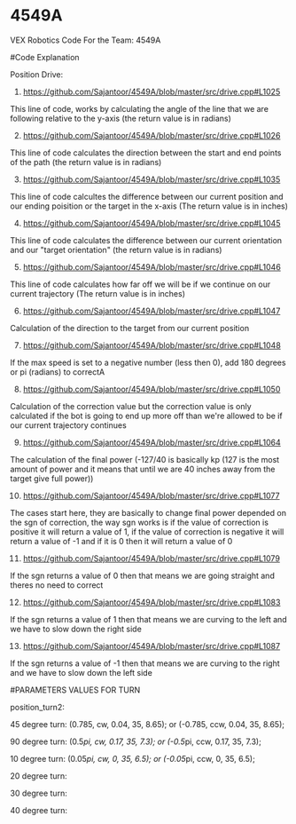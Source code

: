 # 4549A
VEX Robotics Code For the Team: 4549A

#Code Explanation

Position Drive:

1. https://github.com/Sajantoor/4549A/blob/master/src/drive.cpp#L1025

This line of code, works by calculating the angle of the line that we are following relative to the y-axis (the return value is in radians)

2. https://github.com/Sajantoor/4549A/blob/master/src/drive.cpp#L1026

This line of code calculates the direction between the start and end points of the path (the return value is in radians)

3. https://github.com/Sajantoor/4549A/blob/master/src/drive.cpp#L1035

This line of code calcultes the difference between our current position and our ending poisition or the target in the x-axis (The return value is in inches)

4. https://github.com/Sajantoor/4549A/blob/master/src/drive.cpp#L1045

This line of code calculates the difference between our current orientation and our "target orientation" (the return value is in radians)

5. https://github.com/Sajantoor/4549A/blob/master/src/drive.cpp#L1046

This line of code calculates how far off we will be if we continue on our current trajectory (The return value is in inches)

6. https://github.com/Sajantoor/4549A/blob/master/src/drive.cpp#L1047

Calculation of the direction to the target from our current position

7. https://github.com/Sajantoor/4549A/blob/master/src/drive.cpp#L1048

If the max speed is set to a negative number (less then 0), add 180 degrees or pi (radians) to correctA

8. https://github.com/Sajantoor/4549A/blob/master/src/drive.cpp#L1050

Calculation of the correction value but the correction value is only calculated if the bot is going to end up more off than we're allowed to be if our current trajectory continues

9. https://github.com/Sajantoor/4549A/blob/master/src/drive.cpp#L1064

The calculation of the final power (-127/40 is basically kp (127 is the most amount of power and it means that until we are 40 inches away from the target give full power))

10. https://github.com/Sajantoor/4549A/blob/master/src/drive.cpp#L1077

The cases start here, they are basically to change final power depended on the sgn of correction, the way sgn works is if the value of correction is positive it will return a value of 1, if the value of correction is negative it will return a value of -1 and if it is 0 then it will return a value of 0

11. https://github.com/Sajantoor/4549A/blob/master/src/drive.cpp#L1079

If the sgn returns a value of 0 then that means we are going straight and theres no need to correct

12. https://github.com/Sajantoor/4549A/blob/master/src/drive.cpp#L1083

If the sgn returns a value of 1 then that means we are curving to the left and we have to slow down the right side

13. https://github.com/Sajantoor/4549A/blob/master/src/drive.cpp#L1087

If the sgn returns a value of -1 then that means we are curving to the right and we have to slow down the left side


#PARAMETERS VALUES FOR TURN

position_turn2:

45 degree turn: (0.785, cw, 0.04, 35, 8.65); or (-0.785, ccw, 0.04, 35, 8.65);

90 degree turn: (0.5*pi, cw, 0.17, 35, 7.3); or (-0.5*pi, ccw, 0.17, 35, 7.3);

10 degree turn: (0.05*pi, cw, 0, 35, 6.5); or (-0.05*pi, ccw, 0, 35, 6.5);

20 degree turn:

30 degree turn:

40 degree turn:
